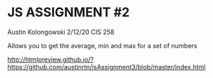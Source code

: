 # JS ASSIGNMENT #2
Austin Kolongowski
2/12/20
CIS 258

Allows you to get the average, min and max for a set of numbers

http://htmlpreview.github.io/?https://github.com/austinrtn/jsAssignment3/blob/master/index.html
